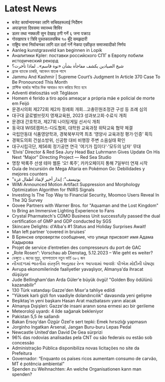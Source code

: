# Latest News

-  बजेट कार्यान्वयनका लागि सचिवहरूलाई निर्देशन
-  अपाङ्गता दिवसमा स्वास्थ्य शिविर
-  डलर तथा नक्कली सुन देखाइ ठगी गर्ने ६ जना पक्राउ
-  गोरखापत्र र त्रिवि पुस्तकालयबिच १० बुँदे समझदारी
-  राष्ट्रिय सभा निर्वाचनका लागि दल दर्ता गर्ने नेकपा एकीकृत समाजवादीको निर्णय
-  Aanleg kunstgrasveld kan beginnen in Lopik
-  Аналитики Kpler: поставки российского СПГ в Европу побили исторический рекорд
-  شيخ الصيادين يكشف مفاجأة بشأن «نوة قاسم».. لماذا تأخرت؟
-  ব্র্যাক ব্যাংকে চাকরি, আবেদন স্নাতক পাসে
-  Jammu And Kashmir | Supreme Court’s Judgment In Article 370 Case To Be Pronounced This Month
-  প্লাস্টিক বর্জ্যের ক্ষতির দিক আবারও মনে করিয়ে দিতে হবে
-  Adventi ételosztás volt Tégláson
-  Homem é ferido a tiro após ameaçar a própria mãe e policial de morte em Feijó
-  문경시의회 제272회 제2차 정례회 개회…고충민원조정관 구성 등 조례 심의
-  대구대 글로벌브릿지 영재교육원, 2023 성과보고회·수료식 개최
-  문경대 간호학과, 제27회 나이팅게일 선서식 개최
-  동국대 WISE캠퍼스-다도협회, 대학원 교육과정 위탁교육 협약 체결
-  국립안동대 식품영양학과, 경북북부지역 최초 ‘영양사 교육과정 평가·인증’ 획득
-  경북도의회 건설소방위, 신공항 대비 비행장 주변 소음실태 확인
-  대구시립극단, 제56회 정기공연 연극 '여기가 집이다'·'모두의 남자' 무대
-  ‘Elvis’ Director & Red Sea Jury Head Baz Luhrmann Gives Update On His Next “Major” Directing Project — Red Sea Studio
-  명창 박록주 선생 테마 웹툰 ‘오! 록주’, 카카오페이지 통해 7일부터 연재 시작
-  Guía de Incursión de Mega Altaria en Pokémon Go: Debilidades y mejores counters
-  "يونيسف": إنذار أخير لإنقاذ أطفال غزة
-  WiMi Announced Motion Artifact Suppression and Morphology Optimization Algorithm for fNIRS Signals
-  Investing Is The Top Way to Financial Security, Moomoo Users Reveal In The 3Q Survey
-  Govee Partners with Warner Bros. for "Aquaman and the Lost Kingdom" to Bring an Immersive Lighting Experience to Fans
-  Crystal Pharmatech's CDMO Business Unit successfully passed the dual certification of GMP and GDP conducted by SGS
-  Skincare Delights: d'Alba's #1 Status and Holiday Surprises Await!
-  Man left partner ‘covered in bruises’
-  В Брянске опровергли сообщение, что улице присвоят имя Адама Кадырова
-  Projet de service d’entretien des compresseurs du port de GAC
-  „Rote Rosen“: Vorschau ab Dienstag, 5.12.2023 – Wie geht es weiter?
-  ডেঙ্গুতে ২ জনের মৃত্যু, হাসপাতালে নতুন ভর্তি ৬৮২ জন
-  નૌકાદળમાં ભારતીય સંસ્કૃતિ અનુસાર રેન્ક આપવામાં આવશેઃ પીએમ મોદીની ઘોષણા
-  Avrupa ekonomilerinde faaliyetler yavaşlıyor, Almanya'da ihracat düşüyor
-  Jude Bellingham'dan Arda Güler'e büyük övgü! "Golden Boy ödülünü kazanabilir"
-  130 Türk vatandaşı Gazze'den Mısır'a tahliye edildi
-  "Yüksek karlı gizli fon vaadiyle dolandırıcılık" davasında yeni gelişme
-  Beşiktaş'ın yeni başkanı Hasan Arat mazbatasını yarın alacak
-  Almanya Dışişleri: Gazze'de insani aranın sona ermesi acı bir gerileme
-  Meteoroloji uyardı: 4 ilde sağanak bekleniyor
-  Pakistan 5,5 ile sallandı
-  Bakan Ersoy'dan Özgür Özel'e sert tepki: Emek hırsızlığı yapmasın
-  Jorginho Ingatkan Arsenal, Jangan Buru-buru Lepas Pedal
-  Newcastle United'dan David De Gea sürprizi
-  96% das rodovias analisadas pela CNT ou são federais ou estão sob concessão
-  Administração Pública disponibiliza novas licitações no site da Prefeitura
-  Governador: “Enquanto os países ricos aumentam consumo de carvão, MT é potência ambiental”
-  Spenden zu Weihnachten: An welche Organisationen kann man spenden?
